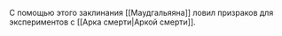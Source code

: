 С помощью этого заклинания [[Маудгальяяна]] ловил призраков для экспериментов с [[Арка смерти|Аркой смерти]].